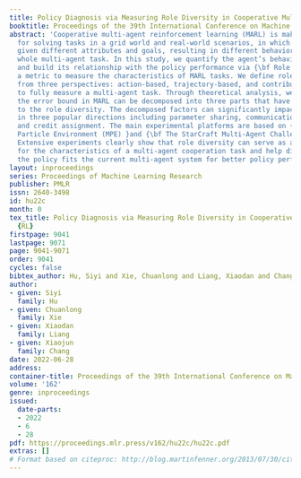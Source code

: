 ```yaml
---
title: Policy Diagnosis via Measuring Role Diversity in Cooperative Multi-agent RL
booktitle: Proceedings of the 39th International Conference on Machine Learning
abstract: 'Cooperative multi-agent reinforcement learning (MARL) is making rapid progress
  for solving tasks in a grid world and real-world scenarios, in which agents are
  given different attributes and goals, resulting in different behavior through the
  whole multi-agent task. In this study, we quantify the agent’s behavior difference
  and build its relationship with the policy performance via {\bf Role Diversity},
  a metric to measure the characteristics of MARL tasks. We define role diversity
  from three perspectives: action-based, trajectory-based, and contribution-based
  to fully measure a multi-agent task. Through theoretical analysis, we find that
  the error bound in MARL can be decomposed into three parts that have a strong relation
  to the role diversity. The decomposed factors can significantly impact policy optimization
  in three popular directions including parameter sharing, communication mechanism,
  and credit assignment. The main experimental platforms are based on {\bf Multiagent
  Particle Environment (MPE) }and {\bf The StarCraft Multi-Agent Challenge (SMAC)}.
  Extensive experiments clearly show that role diversity can serve as a robust measurement
  for the characteristics of a multi-agent cooperation task and help diagnose whether
  the policy fits the current multi-agent system for better policy performance.'
layout: inproceedings
series: Proceedings of Machine Learning Research
publisher: PMLR
issn: 2640-3498
id: hu22c
month: 0
tex_title: Policy Diagnosis via Measuring Role Diversity in Cooperative Multi-agent
  {RL}
firstpage: 9041
lastpage: 9071
page: 9041-9071
order: 9041
cycles: false
bibtex_author: Hu, Siyi and Xie, Chuanlong and Liang, Xiaodan and Chang, Xiaojun
author:
- given: Siyi
  family: Hu
- given: Chuanlong
  family: Xie
- given: Xiaodan
  family: Liang
- given: Xiaojun
  family: Chang
date: 2022-06-28
address:
container-title: Proceedings of the 39th International Conference on Machine Learning
volume: '162'
genre: inproceedings
issued:
  date-parts:
  - 2022
  - 6
  - 28
pdf: https://proceedings.mlr.press/v162/hu22c/hu22c.pdf
extras: []
# Format based on citeproc: http://blog.martinfenner.org/2013/07/30/citeproc-yaml-for-bibliographies/
---
```

